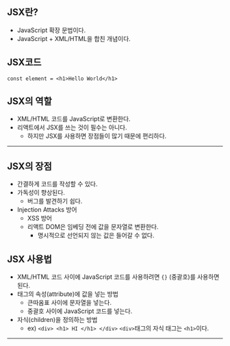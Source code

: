 ## JSX란?

- JavaScript 확장 문법이다.
- JavaScript + XML/HTML을 합친 개념이다.

## JSX코드

`const element = <h1>Hello World</h1>`

## JSX의 역할

- XML/HTML 코드를 JavaScript로 변환한다.
- 리액트에서 JSX를 쓰는 것이 필수는 아니다.
  - 하지만 JSX를 사용하면 장점들이 많기 때문에 편리하다.

---

## JSX의 장점

- 간결하게 코드를 작성할 수 있다.
- 가독성이 향상된다.
  - 버그를 발견하기 쉽다.
- Injection Attacks 방어
  - XSS 방어
  - 리액트 DOM은 임베딩 전에 값을 문자열로 변환한다.
    - 명시적으로 선언되지 않는 값은 들어갈 수 없다.

## JSX 사용법

- XML/HTML 코드 사이에 JavaScript 코드를 사용하려면 `{}` (중괄호)를 사용하면 된다.
- 태그의 속성(attribute)에 값을 넣는 방법
  - 큰따옴표 사이에 문자열을 넣는다.
  - 중괄호 사이에 JavaScript 코드를 넣는다.
- 자식(children)을 정의하는 방법
  - ex) `<div> <h1> HI </h1> </div>` `<div>`태그의 자식 태그는 `<h1>`이다.

---
